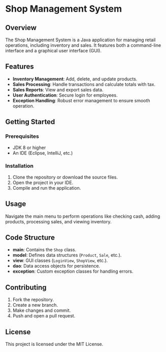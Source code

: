 # Shop Management System

## Overview

The Shop Management System is a Java application for managing retail operations, including inventory and sales. It features both a command-line interface and a graphical user interface (GUI).

## Features

- **Inventory Management**: Add, delete, and update products.
- **Sales Processing**: Handle transactions and calculate totals with tax.
- **Sales Reports**: View and export sales data.
- **User Authentication**: Secure login for employees.
- **Exception Handling**: Robust error management to ensure smooth operation.

## Getting Started

### Prerequisites

- JDK 8 or higher
- An IDE (Eclipse, IntelliJ, etc.)

### Installation

1. Clone the repository or download the source files.
2. Open the project in your IDE.
3. Compile and run the application.

## Usage

Navigate the main menu to perform operations like checking cash, adding products, processing sales, and viewing inventory.

## Code Structure

- **main**: Contains the `Shop` class.
- **model**: Defines data structures (`Product`, `Sale`, etc.).
- **view**: GUI classes (`LoginView`, `ShopView`, etc.).
- **dao**: Data access objects for persistence.
- **exception**: Custom exception classes for handling errors.

## Contributing

1. Fork the repository.
2. Create a new branch.
3. Make changes and commit.
4. Push and open a pull request.

## License

This project is licensed under the MIT License.
